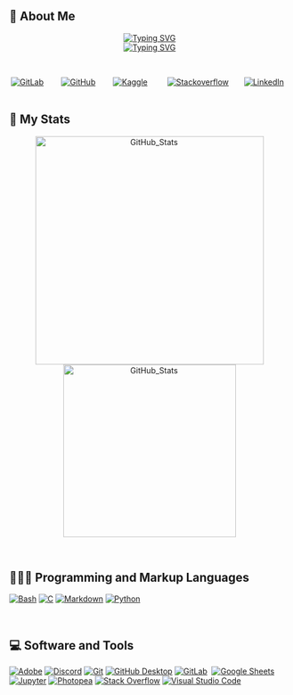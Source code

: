 ## :crescent_moon: About Me

<!-- About Me -->

<p align="center"> 
    <a href="https://git.io/typing-svg"><img src="https://readme-typing-svg.demolab.com?font=Kaushan+Script&size=22&pause=1000&color=23ADBE&center=true&vCenter=true&repeat=false&width=435&lines=Hi+I'm+Nisa+Ceren+%C3%9Cnn%C3%BC!" alt="Typing SVG" /></a>
    <br>
    <a href="https://git.io/typing-svg"><img src="https://readme-typing-svg.demolab.com?font=Kaushan+Script&size=22&pause=1000&color=23ADBE&center=true&vCenter=true&repeat=true&width=435&lines=Keep+Moving+Forward" alt="Typing SVG" /></a>
</p>
<br>

<!-- Introduction -->

<p align="center">
    <a href="https://gitlab.com/nisaunnu">
        <img alt="GitLab" title="GitLab" src="https://custom-icon-badges.demolab.com/badge/GitLab-BD2A11.svg?logo=gitlab&logoColor=white&style=flat&color=BD2A11"></a> 
    &#8287;&#8287;&#8287;&#8287;&#8287;
    <a href="https://github.com/nisaunnu">
        <img alt="GitHub" title="GitHub" src="https://custom-icon-badges.demolab.com/badge/GitHub-000000.svg?logo=github&logoColor=white&style=flat&color=000000"></a> 
    &#8287;&#8287;&#8287;&#8287;&#8287;
   <a href="https://www.kaggle.com/nisacerennn">
        <img alt="Kaggle" title="Kaggle" src="https://custom-icon-badges.demolab.com/badge/Kaggle-00AAD2.svg?logo=kaggle&logoColor=white&style=flat&labelColor=00AAD2"></a>
    &#8287;&#8287;&#8287;&#8287;&#8287;&#8287;&#8287;
    <a href="https://stackoverflow.com/users/20032529/nisa-ceren-%c3%9cnn%c3%bc">
        <img alt="Stackoverflow" title="Stackoverflow" src="https://custom-icon-badges.demolab.com/badge/Stackoverflow-C80000.svg?logo=stackoverflow&logoColor=white&style=flat&color=C80000"></a>
    &#8287;&#8287;&#8287;&#8287;&#8287;
    <a href="https://www.linkedin.com/in/nisaunnu/">
        <img alt="LinkedIn" title="LinkedIn" src="https://custom-icon-badges.demolab.com/badge/LinkedIn-0245CA.svg?logo=linkedin&logoColor=white&style=flat&labelColor=0245CA"></a>  
    &#8287;&#8287;&#8287;&#8287;&#8287;
<br>



## 🎯 My Stats

<p align="center">
      <a href="https://github.com/nisaunnu">  
        <picture>
            <source
                 srcset="https://github-readme-stats.vercel.app/api?username=anuraghazra&show_icons=true&hide=none&theme=github_dark"
                 media="(prefers-color-scheme: github_dark)" />
            <img width="410px" title="GitHub_Stats" src="https://github-readme-stats.vercel.app/api?username=nisaunnu&show_icons=true&theme=github_dark" />
        </picture></a>
    <a href="https://github.com/nisaunnu">  
        <picture>
            <source
                 srcset="https://github-readme-stats.vercel.app/api/top-langs/?username=anuraghazra&show_icons=true&hide=none&theme=github_dark"
                 media="(prefers-color-scheme: github_dark)" />
            <img width="310px" title="GitHub_Stats" src="https://github-readme-stats.vercel.app/api/top-langs/?username=nisaunnu&show_icons=true&theme=github_dark&layout=compact" />
        </picture></a>
</p>


<br>

<!-- <h2> 🛠️ My Favorite Tools </h2>
<br> -->
<h2>👩🏻‍💻 Programming and Markup Languages </h3>
<p>
    <a href="#"><img alt="Bash" src="https://img.shields.io/badge/Bash-121011.svg?logo=gnu-bash&logoColor=white&style=flat"></a>
    <a href="#"><img alt="C" src="https://custom-icon-badges.demolab.com/badge/C-03599C.svg?logo=c-in-hexagon&logoColor=white&style=flat"></a>
    <a href="#"><img alt="Markdown" src="https://img.shields.io/badge/Markdown-000000.svg?logo=markdown&logoColor=white&style=flat"></a>
    <a href="#"><img alt="Python" src="https://img.shields.io/badge/Python-264969.svg?logo=python&logoColor=white&style=flat"></a>
</p><br>
<h2>💻 Software and Tools </h3>
<p>
    <a href="#"><img alt="Adobe" src="https://img.shields.io/badge/Adobe-ED0E00.svg?logo=adobe&logoColor=white&style=flat"></a>
    <a href="#"><img alt="Discord" src="https://img.shields.io/badge/-Discord-525DE9.svg?logo=discord&logoColor=white&style=flat"></a>
    <a href="#"><img alt="Git" src="https://img.shields.io/badge/Git-E44C30.svg?logo=git&logoColor=white&style=flat"></a>
    <a href="#"><img alt="GitHub Desktop" src="https://img.shields.io/badge/GitHub%20Desktop-7F248B.svg?logo=github&logoColor=white&style=flat"></a>
    <a href="#"><img alt="GitLab" title="GitLab" src="https://custom-icon-badges.demolab.com/badge/GitLab-BD2A11.svg?logo=gitlab&logoColor=white&style=flat&color=BD2A11"></a> 
    <a href="#"><img alt="Google Sheets" src="https://img.shields.io/badge/Sheets-168751.svg?logo=google%20sheets&logoColor=white&style=flat"></a>
    <a href="#"><img alt="Jupyter" src="https://img.shields.io/badge/Jupyter-E77124.svg?logo=Jupyter&logoColor=white&style=flat"></a>
    <a href="#"><img alt="Photopea" src="https://img.shields.io/badge/Photopea-179C8F?logo=photopea&logoColor=white&style=flat"></a>
    <a href="#"><img alt="Stack Overflow" src="https://img.shields.io/badge/-Stack%20Overflow-C80000?logo=stack-overflow&logoColor=white&style=flat"></a>
    <a href="#"><img alt="Visual Studio Code" src="https://img.shields.io/badge/Visual%20Studio%20Code-0073B0.svg?logo=visual-studio-code&logoColor=white&style=flat"></a>
</p>

